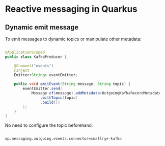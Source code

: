 # Reactive messaging in Quarkus

## Dynamic emit message

To emit messages to dynamic topics or manipulate other metadata:

```java

@ApplicationScoped
public class KafkaProducer {

    @Channel("events")
    @Inject
    Emitter<String> eventEmitter;
    
    public void emitEvent(String message, String topic) {
        eventEmitter.send(
            Message.of(message).addMetadata(OutgoingKafkaRecordMetadata.<String>builder()
                .withTopic(topic)
                .build())
        );
    }
}

```

No need to configure the topic beforehand.

```properties

mp.messaging.outgoing.events.connector=smallrye-kafka

```
